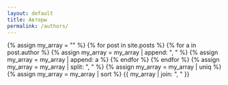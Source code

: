 ```yaml
---
layout: default
title: Авторы
permalink: /authors/
---
```


{% assign my_array = "" %}
{% for post in site.posts %}
{% for a in post.author %}
{% assign my_array = my_array | append: ", " %}
{% assign my_array = my_array | append: a %}
{% endfor %}
{% endfor %}
{% assign my_array = my_array | split: ", " %}
{% assign my_array = my_array | uniq %} 
{% assign my_array = my_array | sort %}
{{ my_array | join: ", " }}